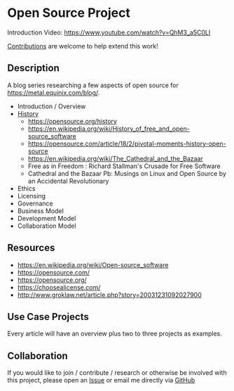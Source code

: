 # Open Source Project

Introduction Video: https://www.youtube.com/watch?v=QhM3_a5C0LI

[Contributions](CONTRIBUTING.md) are welcome to help extend this work!

## Description

A blog series researching a few aspects of open source for https://metal.equinix.com/blog/. 

* Introduction / Overview
* [History](https://www.youtube.com/watch?v=OCURRipDCv0)
  * https://opensource.org/history
  * https://en.wikipedia.org/wiki/History_of_free_and_open-source_software
  * https://opensource.com/article/18/2/pivotal-moments-history-open-source
  * https://en.wikipedia.org/wiki/The_Cathedral_and_the_Bazaar
  * Free as in Freedom : Richard Stallman's Crusade for Free Software
  * Cathedral and the Bazaar Pb: Musings on Linux and Open Source by an Accidental Revolutionary
* Ethics
* Licensing
* Governance
* Business Model
* Development Model
* Collaboration Model

## Resources

* https://en.wikipedia.org/wiki/Open-source_software
* https://opensource.com/
* https://opensource.org/
* https://choosealicense.com/
* http://www.groklaw.net/article.php?story=20031231092027900

## Use Case Projects

Every article will have an overview plus two to three projects as examples. 

## Collaboration

If you would like to join / contribute / research or otherwise be involved with this project, please open an [Issue](https://github.com/rainleander/open-source-project/issues) or email me directly via [GitHub](https://github.com/rainleander)
